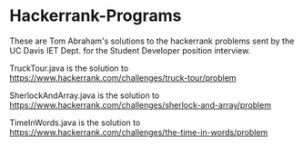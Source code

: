 # Hackerrank-Programs
These are Tom Abraham's solutions to the hackerrank problems sent by the UC Davis IET Dept. for the Student Developer position interview.

TruckTour.java is the solution to https://www.hackerrank.com/challenges/truck-tour/problem

SherlockAndArray.java is the solution to https://www.hackerrank.com/challenges/sherlock-and-array/problem

TimeInWords.java is the solution to https://www.hackerrank.com/challenges/the-time-in-words/problem
